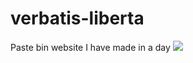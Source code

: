 # verbatis-liberta
Paste bin website I have made in a day
<img src="https://media.discordapp.net/attachments/1171972380072095830/1190441483627671552/image.png"></img>

